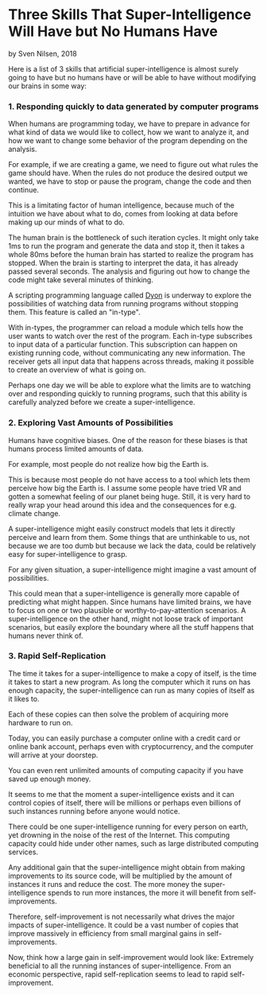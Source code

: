 # Three Skills That Super-Intelligence Will Have but No Humans Have
by Sven Nilsen, 2018

Here is a list of 3 skills that artificial super-intelligence is almost surely going to have
but no humans have or will be able to have without modifying our brains in some way:

### 1. Responding quickly to data generated by computer programs

When humans are programming today, we have to prepare in advance for what kind of data we would like to collect,
how we want to analyze it, and how we want to change some behavior of the program depending on the analysis.

For example, if we are creating a game,
we need to figure out what rules the game should have.
When the rules do not produce the desired output we wanted,
we have to stop or pause the program, change the code and then continue.

This is a limitating factor of human intelligence, because much of the intuition we have about
what to do, comes from looking at data before making up our minds of what to do.

The human brain is the bottleneck of such iteration cycles.
It might only take 1ms to run the program and generate the data and stop it,
then it takes a whole 80ms before the human brain has started to realize the program has stopped.
When the brain is starting to interpret the data, it has already passed several seconds.
The analysis and figuring out how to change the code might take several minutes of thinking.

A scripting programming language called [Dyon](https://github.com/pistondevelopers/dyon) is underway
to explore the possibilities of watching data from running programs without stopping them.
This feature is called an "in-type".

With in-types, the programmer can reload a module which tells how the user wants to
watch over the rest of the program.
Each in-type subscribes to input data of a particular function.
This subscription can happen on existing running code, without communicating any new information.
The receiver gets all input data that happens across threads, making it possible to
create an overview of what is going on.

Perhaps one day we will be able to explore what the limits are to watching over
and responding quickly to running programs,
such that this ability is carefully analyzed before we create a super-intelligence.

### 2. Exploring Vast Amounts of Possibilities

Humans have cognitive biases.
One of the reason for these biases is that humans process limited amounts of data.

For example, most people do not realize how big the Earth is.

This is because most people do not have access to a tool which lets them perceive how big the Earth is.
I assume some people have tried VR and gotten a somewhat feeling of our planet being huge.
Still, it is very hard to really wrap your head around this idea and the consequences for e.g. climate change.

A super-intelligence might easily construct models that lets it directly perceive and learn from them.
Some things that are unthinkable to us, not because we are too dumb but because we lack the data,
could be relatively easy for super-intelligence to grasp.

For any given situation, a super-intelligence might imagine a vast amount of possibilities.

This could mean that a super-intelligence is generally more capable of predicting what might happen.
Since humans have limited brains, we have to focus on one or two plausible or worthy-to-pay-attention scenarios.
A super-intelligence on the other hand, might not loose track of important scenarios,
but easily explore the boundary where all the stuff happens that humans never think of.

### 3. Rapid Self-Replication

The time it takes for a super-intelligence to make a copy of itself,
is the time it takes to start a new program.
As long the computer which it runs on has enough capacity,
the super-intelligence can run as many copies of itself as it likes to.

Each of these copies can then solve the problem of acquiring more hardware to run on.

Today, you can easily purchase a computer online with a credit card or online bank account,
perhaps even with cryptocurrency, and the computer will arrive at your doorstep.

You can even rent unlimited amounts of computing capacity if you have saved up enough money.

It seems to me that the moment a super-intelligence exists and it can control copies of itself,
there will be millions or perhaps even billions of such instances running before anyone would notice.

There could be one super-intelligence running for every person on earth,
yet drowning in the noise of the rest of the Internet.
This computing capacity could hide under other names, such as large distributed computing services.

Any additional gain that the super-intelligence might obtain from making improvements to its source code,
will be multiplied by the amount of instances it runs and reduce the cost.
The more money the super-intelligence spends to run more instances, the more it will benefit from self-improvements.

Therefore, self-improvement is not necessarily what drives the major impacts of super-intelligence.
It could be a vast number of copies that improve massively in efficiency from small marginal gains in self-improvements.

Now, think how a large gain in self-improvement would look like: Extremely beneficial to all the running instances of super-intelligence.
From an economic perspective, rapid self-replication seems to lead to rapid self-improvement.
